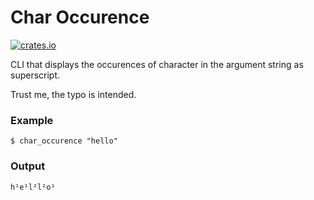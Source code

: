 # Char Occurence
[![crates.io](https://img.shields.io/crates/v/char_occurence.svg)](https://crates.io/crates/char_occurence)

CLI that displays the occurences of character in the argument string as superscript.

Trust me, the typo is intended.
### Example
```
$ char_occurence "hello"
```

### Output
```
h¹e¹l²l²o¹
```
